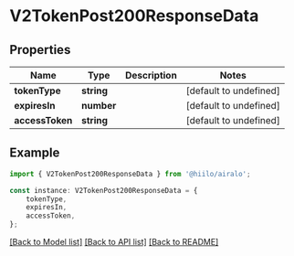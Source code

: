 # V2TokenPost200ResponseData


## Properties

Name | Type | Description | Notes
------------ | ------------- | ------------- | -------------
**tokenType** | **string** |  | [default to undefined]
**expiresIn** | **number** |  | [default to undefined]
**accessToken** | **string** |  | [default to undefined]

## Example

```typescript
import { V2TokenPost200ResponseData } from '@hiilo/airalo';

const instance: V2TokenPost200ResponseData = {
    tokenType,
    expiresIn,
    accessToken,
};
```

[[Back to Model list]](../README.md#documentation-for-models) [[Back to API list]](../README.md#documentation-for-api-endpoints) [[Back to README]](../README.md)
